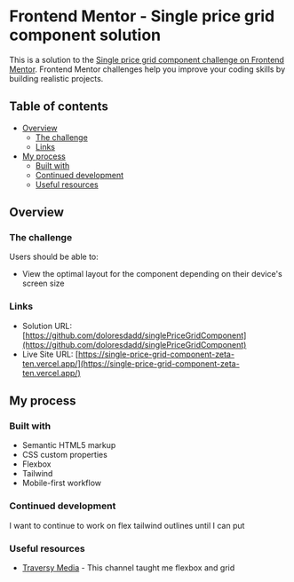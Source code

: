 # Frontend Mentor - Single price grid component solution

This is a solution to the [Single price grid component challenge on Frontend Mentor](https://www.frontendmentor.io/challenges/single-price-grid-component-5ce41129d0ff452fec5abbbc). Frontend Mentor challenges help you improve your coding skills by building realistic projects.

## Table of contents

- [Overview](#overview)
  - [The challenge](#the-challenge)
  - [Links](#links)
- [My process](#my-process)
  - [Built with](#built-with)
  - [Continued development](#continued-development)
  - [Useful resources](#useful-resources)

## Overview

### The challenge

Users should be able to:

- View the optimal layout for the component depending on their device's screen size

### Links

- Solution URL: [https://github.com/doloresdadd/singlePriceGridComponent](https://github.com/doloresdadd/singlePriceGridComponent)
- Live Site URL: [https://single-price-grid-component-zeta-ten.vercel.app/](https://single-price-grid-component-zeta-ten.vercel.app/)

## My process

### Built with

- Semantic HTML5 markup
- CSS custom properties
- Flexbox
- Tailwind
- Mobile-first workflow

### Continued development

I want to continue to work on flex tailwind outlines until I can put

### Useful resources

- [Traversy Media](https://www.youtube.com/c/TraversyMedia) - This channel taught me flexbox and grid
